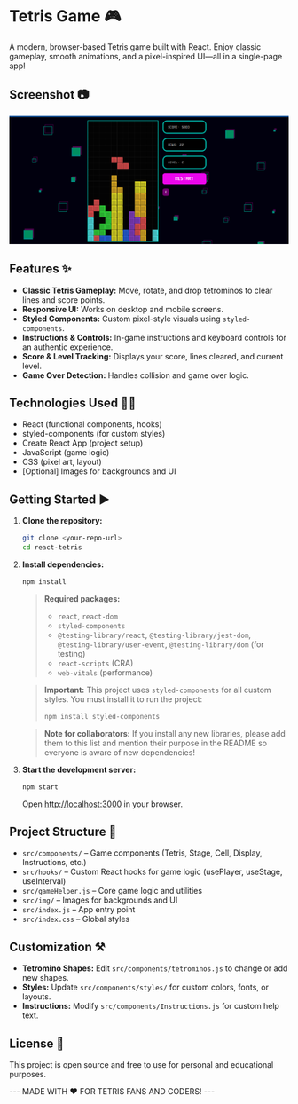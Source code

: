# Tetris Game 🎮

A modern, browser-based Tetris game built with React. Enjoy classic gameplay, smooth animations, and a pixel-inspired UI—all in a single-page app!

## Screenshot 📷

![React Tetris Screenshot](image.png)


## Features ✨

- **Classic Tetris Gameplay:** Move, rotate, and drop tetrominos to clear lines and score points.
- **Responsive UI:** Works on desktop and mobile screens.
- **Styled Components:** Custom pixel-style visuals using `styled-components`.
- **Instructions & Controls:** In-game instructions and keyboard controls for an authentic experience.
- **Score & Level Tracking:** Displays your score, lines cleared, and current level.
- **Game Over Detection:** Handles collision and game over logic.

## Technologies Used 🧑‍💻

- React (functional components, hooks)
- styled-components (for custom styles)
- Create React App (project setup)
- JavaScript (game logic)
- CSS (pixel art, layout)
- [Optional] Images for backgrounds and UI

## Getting Started ▶️

1. **Clone the repository:**
	```sh
	git clone <your-repo-url>
	cd react-tetris
	```

2. **Install dependencies:**
	```sh
	npm install
	```
	> **Required packages:**  
	> - `react`, `react-dom`  
	> - `styled-components`  
	> - `@testing-library/react`, `@testing-library/jest-dom`, `@testing-library/user-event`, `@testing-library/dom` (for testing)  
	> - `react-scripts` (CRA)  
	> - `web-vitals` (performance)

	> **Important:**
	> This project uses `styled-components` for all custom styles. You must install it to run the project:
	> ```sh
	> npm install styled-components
	> ```

	> **Note for collaborators:**
	> If you install any new libraries, please add them to this list and mention their purpose in the README so everyone is aware of new dependencies!

3. **Start the development server:**
	```sh
	npm start
	```
	Open [http://localhost:3000](http://localhost:3000) in your browser.

## Project Structure 🏢

- `src/components/` – Game components (Tetris, Stage, Cell, Display, Instructions, etc.)
- `src/hooks/` – Custom React hooks for game logic (usePlayer, useStage, useInterval)
- `src/gameHelper.js` – Core game logic and utilities
- `src/img/` – Images for backgrounds and UI
- `src/index.js` – App entry point
- `src/index.css` – Global styles

## Customization ⚒️

- **Tetromino Shapes:** Edit `src/components/tetrominos.js` to change or add new shapes.
- **Styles:** Update `src/components/styles/` for custom colors, fonts, or layouts.
- **Instructions:** Modify `src/components/Instructions.js` for custom help text.

## License 📜

This project is open source and free to use for personal and educational purposes.

--- MADE WITH ❤️ FOR TETRIS FANS AND CODERS! ---
